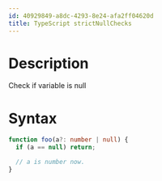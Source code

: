 ```yaml
---
id: 40929849-a8dc-4293-8e24-afa2ff04620d
title: TypeScript strictNullChecks
---
```


# Description

Check if variable is null

# Syntax

``` typescript
function foo(a?: number | null) {
  if (a == null) return;

  // a is number now.
}
```

